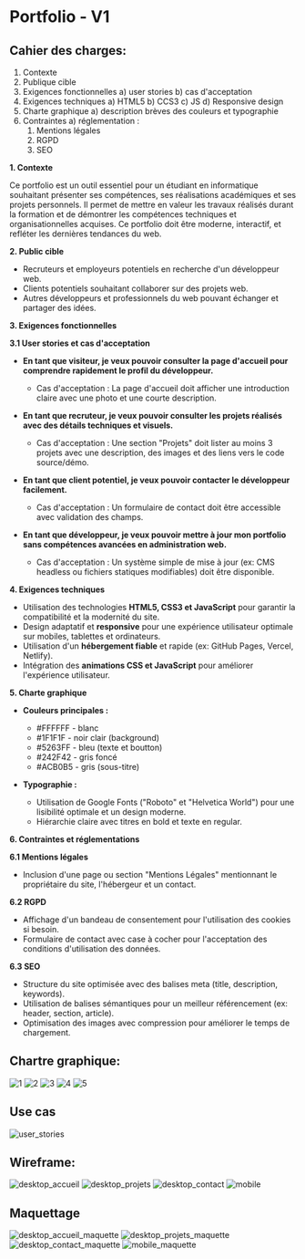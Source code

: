 ﻿# Portfolio - V1

## Cahier des charges:

1. Contexte
2. Publique cible
3. Exigences fonctionnelles
   a) user stories
   b) cas d'acceptation
4. Exigences techniques
   a) HTML5
   b) CCS3
   c) JS
   d) Responsive design
5. Charte graphique
   a) description brèves des couleurs et typographie
6. Contraintes
   a) réglementation :
   1) Mentions légales
   2) RGPD
   3) SEO


**1. Contexte**

Ce portfolio est un outil essentiel pour un étudiant en informatique 
souhaitant présenter ses compétences, ses réalisations académiques et 
ses projets personnels. Il permet de mettre en valeur les travaux réalisés 
durant la formation et de démontrer les compétences techniques et 
organisationnelles acquises. Ce portfolio doit être moderne, interactif, 
et refléter les dernières tendances du web.

**2. Public cible**

- Recruteurs et employeurs potentiels en recherche d'un développeur web.
- Clients potentiels souhaitant collaborer sur des projets web.
- Autres développeurs et professionnels du web pouvant échanger et partager des idées.

**3. Exigences fonctionnelles**

**3.1 User stories et cas d'acceptation**

- **En tant que visiteur, je veux pouvoir consulter la page d'accueil pour comprendre rapidement le profil du développeur.**
    - Cas d'acceptation : La page d'accueil doit afficher une introduction claire avec une photo et une courte description.

- **En tant que recruteur, je veux pouvoir consulter les projets réalisés avec des détails techniques et visuels.**
    - Cas d'acceptation : Une section "Projets" doit lister au moins 3 projets avec une description, des images et des liens vers le code source/démo.

- **En tant que client potentiel, je veux pouvoir contacter le développeur facilement.**
    - Cas d'acceptation : Un formulaire de contact doit être accessible avec validation des champs.

- **En tant que développeur, je veux pouvoir mettre à jour mon portfolio sans compétences avancées en administration web.**
    - Cas d'acceptation : Un système simple de mise à jour (ex: CMS headless ou fichiers statiques modifiables) doit être disponible.

**4. Exigences techniques**

- Utilisation des technologies **HTML5, CSS3 et JavaScript** pour garantir la compatibilité et la modernité du site.
- Design adaptatif et **responsive** pour une expérience utilisateur optimale sur mobiles, tablettes et ordinateurs.
- Utilisation d'un **hébergement fiable** et rapide (ex: GitHub Pages, Vercel, Netlify).
- Intégration des **animations CSS et JavaScript** pour améliorer l'expérience utilisateur.

**5. Charte graphique**

- **Couleurs principales :**
    - #FFFFFF - blanc
    - #1F1F1F - noir clair (background)
    - #5263FF - bleu (texte et boutton)
    - #242F42 - gris foncé
    - #ACB0B5 - gris (sous-titre)

- **Typographie :**
    - Utilisation de Google Fonts ("Roboto" et "Helvetica World") pour une lisibilité optimale et un design moderne.
    - Hiérarchie claire avec titres en bold et texte en regular.

**6. Contraintes et réglementations**

**6.1 Mentions légales**
- Inclusion d'une page ou section "Mentions Légales" mentionnant le propriétaire du site, l'hébergeur et un contact.

**6.2 RGPD**
- Affichage d'un bandeau de consentement pour l'utilisation des cookies si besoin.
- Formulaire de contact avec case à cocher pour l'acceptation des conditions d'utilisation des données.

**6.3 SEO**
- Structure du site optimisée avec des balises meta (title, description, keywords).
- Utilisation de balises sémantiques pour un meilleur référencement (ex: header, section, article).
- Optimisation des images avec compression pour améliorer le temps de chargement.

## Chartre graphique:


![1](https://github.com/user-attachments/assets/13b97df0-17af-44b6-9aa8-3394566e5424)
![2](https://github.com/user-attachments/assets/b24cb415-4b5d-4c97-910e-a06e43344c7d)
![3](https://github.com/user-attachments/assets/9213d6fd-f8bc-4949-a234-fc19b5b732eb)
![4](https://github.com/user-attachments/assets/c2ea7f9b-dea6-4edf-a968-01c47674b03f)
![5](https://github.com/user-attachments/assets/c82212fa-74b9-4222-8faa-5dc6102c44a0)


## Use cas


![user_stories](https://github.com/user-attachments/assets/8b89f540-b63a-4538-b46b-923bae96bdd7)


## Wireframe:


![desktop_accueil](https://github.com/user-attachments/assets/6827e8c6-8c28-46ac-b7b9-5943d78a3c76)
![desktop_projets](https://github.com/user-attachments/assets/32c558a1-a06b-4092-a707-575acc4b8dbf)
![desktop_contact](https://github.com/user-attachments/assets/73997fef-bfc1-4949-a992-0a16c9ceefc5)
![mobile](https://github.com/user-attachments/assets/df058c7f-7aad-4d9b-b05a-f81d0c879e14)


## Maquettage


![desktop_accueil_maquette](https://github.com/user-attachments/assets/6cee3ef3-c756-4f34-9656-417e69cd2354)
![desktop_projets_maquette](https://github.com/user-attachments/assets/8c47cc6b-8c27-4caf-a565-94ea7169ebb1)
![desktop_contact_maquette](https://github.com/user-attachments/assets/d5fb2b65-5f2c-4a50-adca-a58efda46991)
![mobile_maquette](https://github.com/user-attachments/assets/bc9d3516-9646-412b-8117-627ec12505a6)

